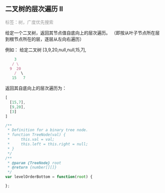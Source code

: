 ## 二叉树的层次遍历 II
<font color=#999999>标签：树，广度优先搜索</font>



给定一个二叉树，返回其节点值自底向上的层次遍历。 （即按从叶子节点所在层到根节点所在的层，逐层从左向右遍历）

例如：
给定二叉树 [3,9,20,null,null,15,7],
```javascript
    3
   / \
  9  20
    /  \
   15   7
```
返回其自底向上的层次遍历为：
```javascript
[
  [15,7],
  [9,20],
  [3]
]
```




```javascript
/**
 * Definition for a binary tree node.
 * function TreeNode(val) {
 *     this.val = val;
 *     this.left = this.right = null;
 * }
 */
/**
 * @param {TreeNode} root
 * @return {number[][]}
 */
var levelOrderBottom = function(root) {

};
```
